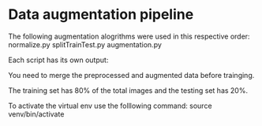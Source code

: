 # Data augmentation pipeline

The following augmentation alogrithms were used in this respective order: normalize.py splitTrainTest.py augmentation.py

Each script has its own output:

You need to merge the preprocessed and augmented data before trainging.

The training set has 80% of the total images and the testing set has 20%.

To activate the virtual env use the folllowing command: source venv/bin/activate